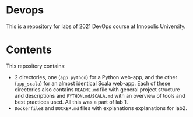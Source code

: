 # Devops
This is a repository for labs of 2021 DevOps course at Innopolis University.

# Contents
This repository contains:
- 2 directories, one (`app_python`) for a Python web-app,
  and the other (`app_scala`) for an almost identical Scala web-app.
  Each of these directories also contains `README.md` file with general project structure and descriptions
  and `PYTHON.md`/`SCALA.md` with an overview of tools and best practices used.
  All this was a part of lab 1.
- `Dockerfile`s and `DOCKER.md` files with explanations explanations for lab2.
